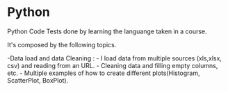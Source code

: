 # Python
Python Code Tests done by learning the languange taken in a course.

It's composed by the following topics.

  -Data load and data Cleaning :
    - I load data from multiple sources (xls,xlsx, csv) and reading from an URL.
    - Cleaning data and filling empty columns, etc.
    - Multiple examples of how to create different plots(Histogram, ScatterPlot, BoxPlot).
